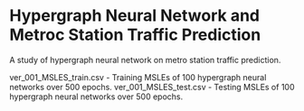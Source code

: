 # Hypergraph Neural Network and Metroc Station Traffic Prediction
A study of hypergraph neural network on metro station traffic prediction.

ver_001_MSLES_train.csv - Training MSLEs of 100 hypergraph neural networks over 500 epochs. 
ver_001_MSLES_test.csv - Testing MSLEs of 100 hypergraph neural networks over 500 epochs.
